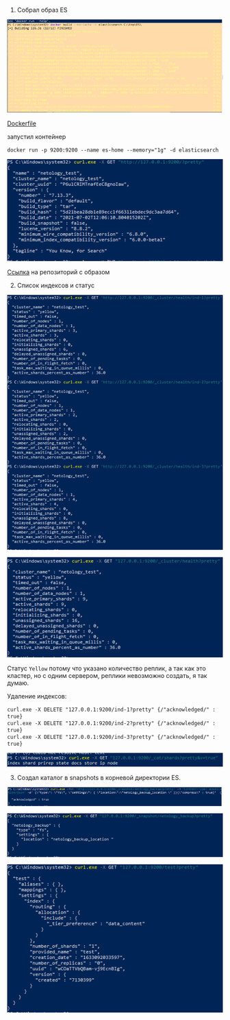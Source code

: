 1. Собрал образ ES

![img_1.png](img_1.png)

[Dockerfile](https://github.com/sakhnail/sysadm-homeworks/blob/main/06-db-05-elasticsearch/Dockerfile)

запустил контейнер

```shell
docker run -p 9200:9200 --name es-home --memory="1g" -d elasticsearch
```
![img_5.png](img_5.png)

[Ссылка](https://hub.docker.com/repository/docker/sakhnail/elastic) на репозиторий с образом

2. Список индексов и статус

![img_8.png](img_8.png)

![img_7.png](img_7.png)

Статус <code>Yellow</code> потому что указано количество реплик, а так как это кластер, но с одним сервером, реплики невозможно создать, я так думаю.

Удаление индексов:

```shell
curl.exe -X DELETE "127.0.0.1:9200/ind-1?pretty" {/"acknowledged/" : true}
curl.exe -X DELETE "127.0.0.1:9200/ind-2?pretty" {/"acknowledged/" : true}
curl.exe -X DELETE "127.0.0.1:9200/ind-3?pretty" {/"acknowledged/" : true}
```

![img_9.png](img_9.png)

3. Создал каталог в snapshots в корневой директории ES.

![img_10.png](img_10.png)

![img_11.png](img_11.png)

![img_12.png](img_12.png)